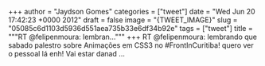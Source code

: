 
+++
author = "Jaydson Gomes"
categories = ["tweet"]
date = "Wed Jun 20 17:42:23 +0000 2012"
draft = false
image = "{TWEET_IMAGE}"
slug = "05085c6d1103d5936d551aea735b33e6df34b92e"
tags = ["tweet"]
title = """RT @felipenmoura: lembran..."""
+++
RT @felipenmoura: lembrando que sabado palestro sobre Animações em CSS3 no #FrontInCuritiba! quero ver o pessoal lá enh! Vai estar danad ...
